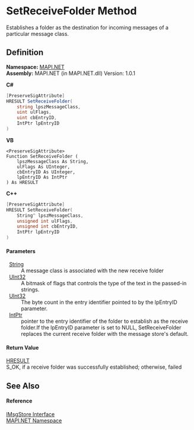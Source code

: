 # SetReceiveFolder Method


Establishes a folder as the destination for incoming messages of a particular message class.



## Definition
**Namespace:** <a href="N_MAPI_NET.md">MAPI.NET</a>  
**Assembly:** MAPI.NET (in MAPI.NET.dll) Version: 1.0.1

**C#**
``` C#
[PreserveSigAttribute]
HRESULT SetReceiveFolder(
	string lpszMessageClass,
	uint ulFlags,
	uint cbEntryID,
	IntPtr lpEntryID
)
```
**VB**
``` VB
<PreserveSigAttribute>
Function SetReceiveFolder ( 
	lpszMessageClass As String,
	ulFlags As UInteger,
	cbEntryID As UInteger,
	lpEntryID As IntPtr
) As HRESULT
```
**C++**
``` C++
[PreserveSigAttribute]
HRESULT SetReceiveFolder(
	String^ lpszMessageClass, 
	unsigned int ulFlags, 
	unsigned int cbEntryID, 
	IntPtr lpEntryID
)
```



#### Parameters
<dl><dt>  <a href="https://learn.microsoft.com/dotnet/api/system.string" target="_blank" rel="noopener noreferrer">String</a></dt><dd>A message class is associated with the new receive folder</dd><dt>  <a href="https://learn.microsoft.com/dotnet/api/system.uint32" target="_blank" rel="noopener noreferrer">UInt32</a></dt><dd>A bitmask of flags that controls the type of the text in the passed-in strings.</dd><dt>  <a href="https://learn.microsoft.com/dotnet/api/system.uint32" target="_blank" rel="noopener noreferrer">UInt32</a></dt><dd>The byte count in the entry identifier pointed to by the lpEntryID parameter.</dd><dt>  <a href="https://learn.microsoft.com/dotnet/api/system.intptr" target="_blank" rel="noopener noreferrer">IntPtr</a></dt><dd>pointer to the entry identifier of the folder to establish as the receive folder.If the lpEntryID parameter is set to NULL, SetReceiveFolder replaces the current receive folder with the message store's default.</dd></dl>

#### Return Value
<a href="T_MAPI_NET_HRESULT.md">HRESULT</a>  
S_OK, if a receive folder was successfully established; otherwise, failed

## See Also


#### Reference
<a href="T_MAPI_NET_IMsgStore.md">IMsgStore Interface</a>  
<a href="N_MAPI_NET.md">MAPI.NET Namespace</a>  
